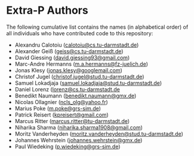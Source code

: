 # Extra-P Authors

The following cumulative list contains the names (in alphabetical order) of all
individuals who have contributed code to this repository:

* Alexandru Calotoiu (calotoiu@cs.tu-darmstadt.de)
* Alexander Geiß (geiss@cs.tu-darmstadt.de)
* David Giessing (david.giessing93@gmail.com)
* Marc-Andre Hermanns (m.a.hermanns@fz-juelich.de)
* Jonas Klesy (jonas.klesy@googlemail.com)
* Christof Jugel (christof.jugel@stud.tu-darmstadt.de)
* Samuel Lokadjaja (samuel.lokadjaja@stud.tu-darmstadt.de)
* Daniel Lorenz (lorenz@cs.tu-darmstadt.de
* Benedikt Naumann (benedikt.naumann@gmx.de)
* Nicolas Ollagnier (ncls_olg@yahoo.fr)
* Marius Poke (m.poke@grs-sim.de)
* Patrick Reisert (kpreisert@gmail.com)
* Marcus Ritter (marcus.ritter@tu-darmstadt.de)
* Niharika Sharma (niharika.sharma1908@gmail.com)
* Moritz Vanderheyden (moritz.vanderheyden@stud.tu-darmstadt.de)
* Johannes Wehrstein (johannes.wehrstein@gmx.de)
* Paul Wiedeking (p.wiedeking@grs-sim.de)
